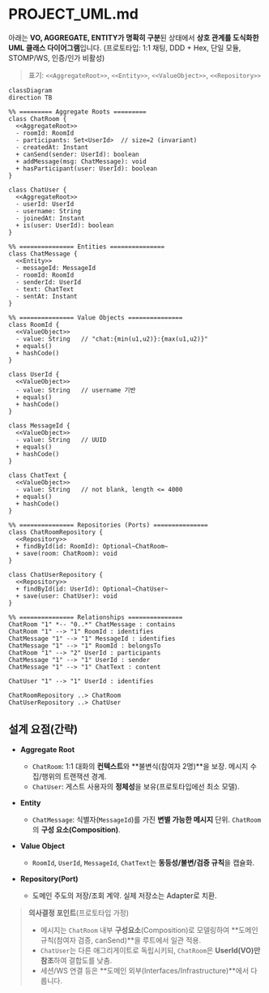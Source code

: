 # PROJECT_UML.md

아래는 **VO, AGGREGATE, ENTITY가 명확히 구분**된 상태에서 **상호 관계를 도식화한 UML 클래스 다이어그램**입니다.
(프로토타입: 1:1 채팅, DDD + Hex, 단일 모듈, STOMP/WS, 인증/인가 비활성)

> 표기: `<<AggregateRoot>>`, `<<Entity>>`, `<<ValueObject>>`, `<<Repository>>`

```mermaid
classDiagram
direction TB

%% ========= Aggregate Roots =========
class ChatRoom {
  <<AggregateRoot>>
  - roomId: RoomId
  - participants: Set<UserId>  // size=2 (invariant)
  - createdAt: Instant
  + canSend(sender: UserId): boolean
  + addMessage(msg: ChatMessage): void
  + hasParticipant(user: UserId): boolean
}

class ChatUser {
  <<AggregateRoot>>
  - userId: UserId
  - username: String
  - joinedAt: Instant
  + is(user: UserId): boolean
}

%% =============== Entities ===============
class ChatMessage {
  <<Entity>>
  - messageId: MessageId
  - roomId: RoomId
  - senderId: UserId
  - text: ChatText
  - sentAt: Instant
}

%% =============== Value Objects ===============
class RoomId {
  <<ValueObject>>
  - value: String   // "chat:{min(u1,u2)}:{max(u1,u2)}"
  + equals()
  + hashCode()
}

class UserId {
  <<ValueObject>>
  - value: String   // username 기반
  + equals()
  + hashCode()
}

class MessageId {
  <<ValueObject>>
  - value: String   // UUID
  + equals()
  + hashCode()
}

class ChatText {
  <<ValueObject>>
  - value: String   // not blank, length <= 4000
  + equals()
  + hashCode()
}

%% =============== Repositories (Ports) ===============
class ChatRoomRepository {
  <<Repository>>
  + findById(id: RoomId): Optional~ChatRoom~
  + save(room: ChatRoom): void
}

class ChatUserRepository {
  <<Repository>>
  + findById(id: UserId): Optional~ChatUser~
  + save(user: ChatUser): void
}

%% =============== Relationships ===============
ChatRoom "1" *-- "0..*" ChatMessage : contains
ChatRoom "1" --> "1" RoomId : identifies
ChatMessage "1" --> "1" MessageId : identifies
ChatMessage "1" --> "1" RoomId : belongsTo
ChatRoom "1" --> "2" UserId : participants
ChatMessage "1" --> "1" UserId : sender
ChatMessage "1" --> "1" ChatText : content

ChatUser "1" --> "1" UserId : identifies

ChatRoomRepository ..> ChatRoom
ChatUserRepository ..> ChatUser
```

## 설계 요점(간략)

* **Aggregate Root**

  * `ChatRoom`: 1:1 대화의 **컨텍스트**와 **불변식(참여자 2명)**을 보장. 메시지 수집/행위의 트랜잭션 경계.
  * `ChatUser`: 게스트 사용자의 **정체성**을 보유(프로토타입에선 최소 모델).
* **Entity**

  * `ChatMessage`: 식별자(`MessageId`)를 가진 **변별 가능한 메시지** 단위. `ChatRoom`의 **구성 요소(Composition)**.
* **Value Object**

  * `RoomId`, `UserId`, `MessageId`, `ChatText`는 **동등성/불변/검증 규칙**을 캡슐화.
* **Repository(Port)**

  * 도메인 주도의 저장/조회 계약. 실제 저장소는 Adapter로 치환.

> **의사결정 포인트**(프로토타입 가정)
>
> * 메시지는 `ChatRoom` 내부 **구성요소**(Composition)로 모델링하여 **도메인 규칙(참여자 검증, canSend)**을 루트에서 일관 적용.
> * `ChatUser`는 다른 애그리게이트로 독립시키되, `ChatRoom`은 **UserId(VO)만 참조**하여 결합도를 낮춤.
> * 세션/WS 연결 등은 **도메인 외부(Interfaces/Infrastructure)**에서 다룹니다.